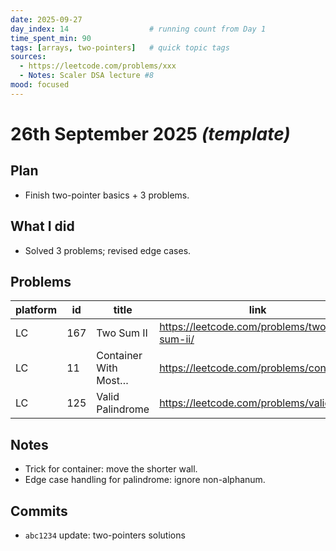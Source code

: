 ```yaml
---
date: 2025-09-27
day_index: 14                  # running count from Day 1
time_spent_min: 90
tags: [arrays, two-pointers]   # quick topic tags
sources:
  - https://leetcode.com/problems/xxx
  - Notes: Scaler DSA lecture #8
mood: focused
---
```


# 26th September 2025 _(template)_

## Plan
- Finish two-pointer basics + 3 problems.

## What I did
- Solved 3 problems; revised edge cases.

## Problems
| platform | id | title                | link                                      | diff | topics            | attempts | time_min | status | time_complexity | space_complexity |
|---------|----|-----------------------|-------------------------------------------|------|-------------------|----------|----------|--------|-----------------|------------------|
| LC      | 167| Two Sum II            | https://leetcode.com/problems/two-sum-ii/ | Easy | arrays,two-pointers| 1        | 20       | AC     | O(n)            | O(1)             |
| LC      | 11 | Container With Most… | https://leetcode.com/problems/container/  | Med  | two-pointers      | 2        | 30       | AC     | O(n)            | O(1)             |
| LC      | 125| Valid Palindrome      | https://leetcode.com/problems/valid-…     | Easy | strings           | 1        | 10       | AC     | O(n)            | O(1)             |

## Notes
- Trick for container: move the shorter wall.
- Edge case handling for palindrome: ignore non-alphanum.

## Commits
- `abc1234` update: two-pointers solutions
 